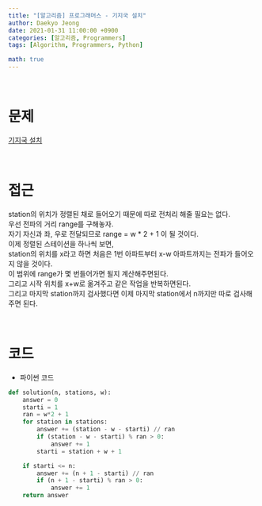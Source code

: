 ```yaml
---
title: "[알고리즘] 프로그래머스 - 기지국 설치"
author: Daekyo Jeong
date: 2021-01-31 11:00:00 +0900
categories: [알고리즘, Programmers]
tags: [Algorithm, Programmers, Python]

math: true
---
```


<br/>

# **문제**


[기지국 설치](https://programmers.co.kr/learn/courses/30/lessons/12979)

<br/>

# **접근**  

station의 위치가 정렬된 채로 들어오기 때문에 따로 전처리 해줄 필요는 없다.  
우선 전파의 거리 range를 구해놓자.  
자기 자신과 좌, 우로 전달되므로 range = w * 2 + 1 이 될 것이다.  
이제 정렬된 스테이션을 하나씩 보면,  
station의 위치를 x라고 하면 처음은 1번 아파트부터 x-w 아파트까지는 전파가 들어오지 않을 것이다.  
이 범위에 range가 몇 번들어가면 될지 계산해주면된다.  
그리고 시작 위치를 x+w로 옮겨주고 같은 작업을 반복하면된다.  
그리고 마지막 station까지 검사했다면 이제 마지막 station에서 n까지만 따로 검사해주면 된다.  

<br/>

# **코드**


- 파이썬 코드   

```py
def solution(n, stations, w):
    answer = 0
    starti = 1
    ran = w*2 + 1
    for station in stations:
        answer += (station - w - starti) // ran
        if (station - w - starti) % ran > 0:
            answer += 1
        starti = station + w + 1

    if starti <= n:
        answer += (n + 1 - starti) // ran
        if (n + 1 - starti) % ran > 0:
            answer += 1
    return answer
```


<br/>
